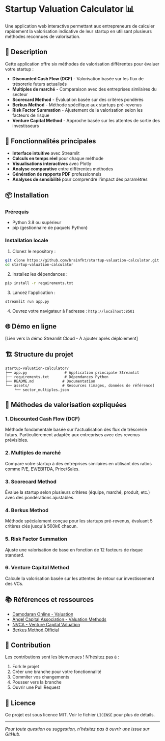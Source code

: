 # Startup Valuation Calculator 📊

Une application web interactive permettant aux entrepreneurs de calculer rapidement la valorisation indicative de leur startup en utilisant plusieurs méthodes reconnues de valorisation.

## 🎯 Description

Cette application offre six méthodes de valorisation différentes pour évaluer votre startup :

- **Discounted Cash Flow (DCF)** - Valorisation basée sur les flux de trésorerie futurs actualisés
- **Multiples de marché** - Comparaison avec des entreprises similaires du secteur
- **Scorecard Method** - Évaluation basée sur des critères pondérés
- **Berkus Method** - Méthode spécifique aux startups pré-revenus
- **Risk Factor Summation** - Ajustement de la valorisation selon les facteurs de risque
- **Venture Capital Method** - Approche basée sur les attentes de sortie des investisseurs

## 🚀 Fonctionnalités principales

- **Interface intuitive** avec Streamlit
- **Calculs en temps réel** pour chaque méthode
- **Visualisations interactives** avec Plotly
- **Analyse comparative** entre différentes méthodes
- **Génération de rapports PDF** professionnels
- **Analyses de sensibilité** pour comprendre l'impact des paramètres

## 📦 Installation

### Prérequis
- Python 3.8 ou supérieur
- pip (gestionnaire de paquets Python)

### Installation locale

1. Clonez le repository :
```bash
git clone https://github.com/brainfkt/startup-valuation-calculator.git
cd startup-valuation-calculator
```

2. Installez les dépendances :
```bash
pip install -r requirements.txt
```

3. Lancez l'application :
```bash
streamlit run app.py
```

4. Ouvrez votre navigateur à l'adresse : `http://localhost:8501`

## 🌐 Démo en ligne

[Lien vers la démo Streamlit Cloud - À ajouter après déploiement]

## 🏗️ Structure du projet

```
startup-valuation-calculator/
├── app.py                 # Application principale Streamlit
├── requirements.txt       # Dépendances Python
├── README.md             # Documentation
└── assets/               # Resources (images, données de référence)
    └── sector_multiples.json
```

## 🧮 Méthodes de valorisation expliquées

### 1. Discounted Cash Flow (DCF)
Méthode fondamentale basée sur l'actualisation des flux de trésorerie futurs. Particulièrement adaptée aux entreprises avec des revenus prévisibles.

### 2. Multiples de marché
Compare votre startup à des entreprises similaires en utilisant des ratios comme P/E, EV/EBITDA, Price/Sales.

### 3. Scorecard Method
Évalue la startup selon plusieurs critères (équipe, marché, produit, etc.) avec des pondérations ajustables.

### 4. Berkus Method
Méthode spécialement conçue pour les startups pré-revenus, évaluant 5 critères clés jusqu'à 500k€ chacun.

### 5. Risk Factor Summation
Ajuste une valorisation de base en fonction de 12 facteurs de risque standard.

### 6. Venture Capital Method
Calcule la valorisation basée sur les attentes de retour sur investissement des VCs.

## 📚 Références et ressources

- [Damodaran Online - Valuation](http://pages.stern.nyu.edu/~adamodar/)
- [Angel Capital Association - Valuation Methods](https://www.angelcapitalassociation.org/)
- [NVCA - Venture Capital Valuation](https://nvca.org/)
- [Berkus Method Official](https://berkusmethod.com/)

## 🤝 Contribution

Les contributions sont les bienvenues ! N'hésitez pas à :
1. Fork le projet
2. Créer une branche pour votre fonctionnalité
3. Commiter vos changements
4. Pousser vers la branche
5. Ouvrir une Pull Request

## 📄 Licence

Ce projet est sous licence MIT. Voir le fichier `LICENSE` pour plus de détails.

---

*Pour toute question ou suggestion, n'hésitez pas à ouvrir une issue sur GitHub.*
